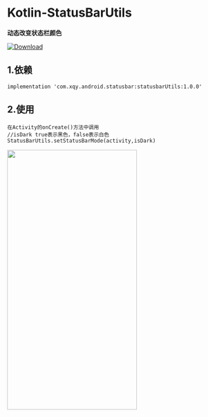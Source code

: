# Kotlin-StatusBarUtils

**动态改变状态栏颜色**

[ ![Download](https://api.bintray.com/packages/xqy/maven/statusbarUtils/images/download.svg?version=1.0.0) ](https://bintray.com/xqy/maven/statusbarUtils/1.0.0/link)

## 1.依赖

`implementation 'com.xqy.android.statusbar:statusbarUtils:1.0.0'`

## 2.使用
```
在Activity的onCreate()方法中调用
//isDark true表示黑色，false表示白色
StatusBarUtils.setStatusBarMode(activity,isDark)

```

<img src="https://github.com/xqy666666/Kotlin-StausBarUtils/blob/master/statusbar.gif" width="300" height="600"/>

